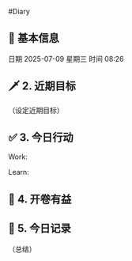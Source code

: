 #Diary 
## 🔞 基本信息
日期 2025-07-09 星期三
时间 08:26

## 🗡 2. 近期目标
（设定近期目标）

## ✅ 3. 今日行动
Work:


Learn:

## 📘 4. 开卷有益

## 📝 5. 今日记录
（总结）
